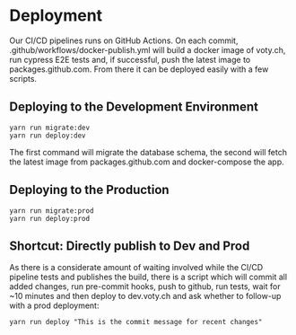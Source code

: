 # Deployment

Our CI/CD pipelines runs on GitHub Actions. On each commit, .github/workflows/docker-publish.yml will build a docker image of voty.ch, run cypress E2E tests and, if successful, push the latest image to packages.github.com. From there it can be deployed easily with a few scripts.

## Deploying to the Development Environment

```
yarn run migrate:dev
yarn run deploy:dev
```

The first command will migrate the database schema, the second will fetch the latest image from packages.github.com and docker-compose the app.

## Deploying to the Production

```
yarn run migrate:prod
yarn run deploy:prod
```

## Shortcut: Directly publish to Dev and Prod

As there is a considerate amount of waiting involved while the CI/CD pipeline tests and publishes the build, there is a script which will commit all added changes, run pre-commit hooks, push to github, run tests, wait for ~10 minutes and then deploy to dev.voty.ch and ask whether to follow-up with a prod deployment:

```
yarn run deploy "This is the commit message for recent changes"
```
